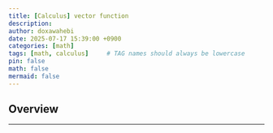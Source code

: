 ```yaml
---
title: [Calculus] vector function
description: 
author: doxawahebi
date: 2025-07-17 15:39:00 +0900
categories: [math]
tags: [math, calculus]     # TAG names should always be lowercase
pin: false
math: false
mermaid: false
---
```



## Overview
---

